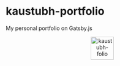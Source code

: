 # kaustubh-portfolio
 My personal portfolio on Gatsby.js
 
 <p align="center">
  <a href="https://kaustubh-folio.netlify.app/">
    <img alt="kaustubh-folio" src=https://pbs.twimg.com/media/EbI2j-nU4AIHs4z?format=jpg&name=large" width="60" />
  </a>
</p>
